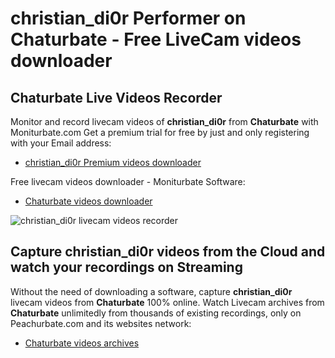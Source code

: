# christian_di0r Performer on Chaturbate - Free LiveCam videos downloader

## Chaturbate Live Videos Recorder

Monitor and record livecam videos of **christian_di0r** from **Chaturbate** with Moniturbate.com
Get a premium trial for free by just and only registering with your Email address:
* [christian_di0r Premium videos downloader](https://moniturbate.com/request-demo-licence-key.html)

Free livecam videos downloader - Moniturbate Software:
* [Chaturbate videos downloader](https://moniturbate.com/moniturbate-download-software.html)

![christian_di0r livecam videos recorder](https://peachurnet.com/templates/moniturbate-software.png)


## Capture christian_di0r videos from the Cloud and watch your recordings on Streaming

Without the need of downloading a software, capture **christian_di0r** livecam videos from **Chaturbate** 100% online.
Watch Livecam archives from **Chaturbate** unlimitedly from thousands of existing recordings, only on Peachurbate.com and its websites network:
* [Chaturbate videos archives](https://peachurnet.com/)